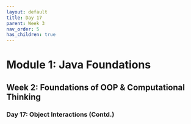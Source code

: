 ```yaml
---
layout: default
title: Day 17
parent: Week 3
nav_order: 5
has_children: true
---
```


# Module 1: Java Foundations
## Week 2: Foundations of OOP & Computational Thinking
### Day 17: Object Interactions (Contd.)